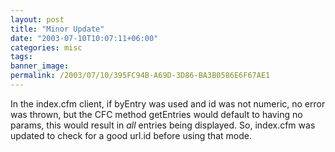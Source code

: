 ```yaml
---
layout: post
title: "Minor Update"
date: "2003-07-10T10:07:11+06:00"
categories: misc 
tags: 
banner_image: 
permalink: /2003/07/10/395FC94B-A69D-3D86-BA3B0586E6F67AE1
---
```


In the index.cfm client, if byEntry was used and id was not numeric, no error was thrown, but the CFC method getEntries would default to having no params, this would result in <i>all</i> entries being displayed. So, index.cfm was updated to check for a good url.id before using that mode.
